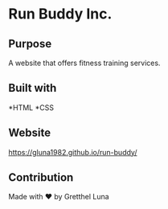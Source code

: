 # Run Buddy Inc.

## Purpose
A website that offers fitness training services.

## Built with
*HTML
*CSS

## Website
https://gluna1982.github.io/run-buddy/

## Contribution
Made with ❤️ by Gretthel Luna
